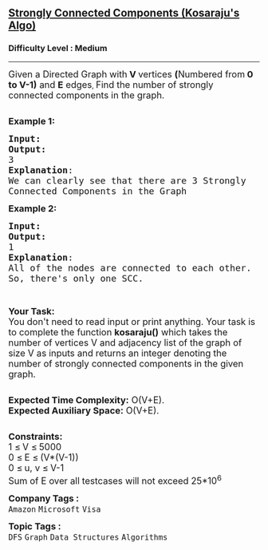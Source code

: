 <h2><a href="https://practice.geeksforgeeks.org/problems/strongly-connected-components-kosarajus-algo/1?utm_source=geeksforgeeks&utm_medium=ml_article_practice_tab&utm_campaign=article_practice_tab">Strongly Connected Components (Kosaraju's Algo)</a></h2><h3>Difficulty Level : Medium</h3><hr><div class="problems_problem_content__Xm_eO"><p><span style="font-size: 18px;">Given a Directed Graph with<strong> V </strong>vertices <strong>(</strong>Numbered from<strong> 0 to V-1)</strong>&nbsp;and <strong>E</strong> edges</span>, <span style="font-size: 18px;">Find </span><span style="font-size: 18px;">the number of strongly connected components in the graph.</span><br>&nbsp;</p>
<p><span style="font-size: 18px;"><strong>Example 1:</strong></span></p>
<pre><span style="font-size: 18px;"><strong>Input:</strong></span>
<img src="https://media.geeksforgeeks.org/img-practice/PROD/addEditProblem/700394/Web/Other/89b7c4e7-e03c-402f-b445-3e8815299af6_1685086635.png" alt="">
<span style="font-size: 18px;"><strong>Output:</strong>
3
<strong>Explanation</strong>:
</span><img src="https://media.geeksforgeeks.org/img-practice/PROD/addEditProblem/700394/Web/Other/9f4ccc7f-8ad8-4f81-908a-01f27090ba5e_1685086635.png" alt="">
<span style="font-size: 18px;">We can clearly see that there are 3 Strongly
Connected Components in the Graph</span>
</pre>
<p><span style="font-size: 18px;"><strong>Example 2:</strong></span></p>
<pre><span style="font-size: 18px;"><strong>Input:</strong></span>
<img src="https://media.geeksforgeeks.org/img-practice/PROD/addEditProblem/700394/Web/Other/8b9b3908-a800-4ffa-acaf-26cb760eac8e_1685086635.png" alt="">
<span style="font-size: 18px;"><strong>Output:</strong>
1
<strong>Explanation</strong>:</span>
<span style="font-size: 18px;">All of the nodes are connected to each other.
So, there's only one SCC.</span>
</pre>
<p>&nbsp;</p>
<p><span style="font-size: 18px;"><strong>Your Task:</strong><br>You don't need to read input or print anything. Your task is to complete the function&nbsp;<strong>kosaraju()</strong> which takes the number of vertices V and adjacency list of the graph of size V as inputs and returns an integer denoting the number of strongly connected components in the given graph.</span><br>&nbsp;</p>
<p><span style="font-size: 18px;"><strong>Expected Time Complexity:</strong>&nbsp;O(V+E).<br><strong>Expected Auxiliary Space:</strong>&nbsp;O(V+E).</span><br>&nbsp;</p>
<p><span style="font-size: 18px;"><strong>Constraints:</strong><br>1 </span> <span style="font-size: 18px;">≤</span> <span style="font-size: 18px;"> V </span> <span style="font-size: 18px;">≤</span> <span style="font-size: 18px;"> 5000<br>0 </span> <span style="font-size: 18px;">≤</span> <span style="font-size: 18px;"> E </span> <span style="font-size: 18px;">≤</span> <span style="font-size: 18px;"> (V*(V-1))<br>0 </span> <span style="font-size: 18px;">≤</span> <span style="font-size: 18px;"> u, v </span> <span style="font-size: 18px;">≤</span> <span style="font-size: 18px;"> V-1<br>Sum of E over all testcases will not exceed 25*10<sup>6</sup></span></p></div><p><span style=font-size:18px><strong>Company Tags : </strong><br><code>Amazon</code>&nbsp;<code>Microsoft</code>&nbsp;<code>Visa</code>&nbsp;<br><p><span style=font-size:18px><strong>Topic Tags : </strong><br><code>DFS</code>&nbsp;<code>Graph</code>&nbsp;<code>Data Structures</code>&nbsp;<code>Algorithms</code>&nbsp;